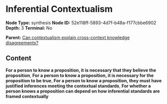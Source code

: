 # Inferential Contextualism

**Node Type:** synthesis
**Node ID:** 52e118ff-5893-4d7f-b48a-f177cbbe6902
**Depth:** 3
**Terminal:** No

**Parent:** [Can contextualism explain cross-context knowledge disagreements?](can-contextualism-explain-cross-context-knowledge-disagreements.md)

## Content

**For a person to know a proposition, it is necessary that they believe the proposition**, **For a person to know a proposition, it is necessary for the proposition to be true**, **For a person to know a proposition, they must have justified inferences meeting the contextual standards**, **For whether a person knows a proposition can depend on how inferential standards are framed contextually**
